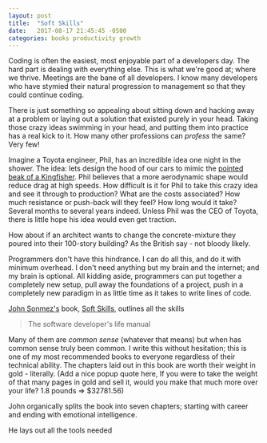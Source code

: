 ```yaml
---
layout: post
title:  "Soft Skills"
date:   2017-08-17 21:45:45 -0500
categories: books productivity growth
---
```

Coding is often the easiest, most enjoyable part of a developers day. The hard part is dealing with everything else. This is what we're good at; where we thrive. Meetings are the bane of all developers. I know many developers who have stymied their natural progression to management so that they could continue coding.

There is just something so appealing about sitting down and hacking away at a problem or laying out a solution that existed purely in your head. Taking those crazy ideas swimming in your head, and putting them into practice has a real kick to it. How many other professions can *profess* the same? Very few!

Imagine a Toyota engineer, Phil, has an incredible idea one night in the shower. The idea: lets design the hood of our cars to mimic the [pointed beak of a Kingfisher][biomimicry]. Phil believes that a more aerodynamic shape would reduce drag at high speeds. How difficult is it for Phil to take this crazy idea and see it through to production? What are the costs associated? How much resistance or push-back will they feel? How long would it take? Several months to several years indeed. Unless Phil was the CEO of Toyota, there is little hope his idea would even get traction.

How about if an architect wants to change the concrete-mixture they poured into their 100-story building? As the British say - not bloody likely.

Programmers don't have this hindrance. I can do all this, and do it with minimum overhead. I don't need anything but my brain and the internet; and my brain is optional. All kidding aside, programmers can put together a completely new setup, pull away the foundations of a project, push in a completely new paradigm in as little time as it takes to write lines of code.


 [John Sonmez's][john-blog] book, [Soft Skills][soft-skills-book], outlines all the skills

 > The software developer's life manual

Many of them are *common sense* (whatever that means) but when has common sense truly been common.
I write this without hesitation; this is one of my most recommended books to everyone regardless of their technical ability. The chapters laid out in this book are worth their weight in gold - literally. (Add a nice popup quote here, If you were to take the weight of that many pages in gold and sell it, would you make that much more over your life? 1.8 pounds => $32781.56)

John organically splits the book into seven chapters; starting with career and ending with emotional intelligence.

He lays out all the tools needed

[john-blog]: https://simpleprogrammer.com
[soft-skills-book]: https://www.amazon.com/Soft-Skills-software-developers-manual/dp/1617292397
[biomimicry]: https://www.vox.com/videos/2017/11/9/16628106/biomimicry-design-nature
